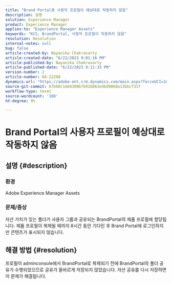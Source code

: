 ```yaml
---
title: "Brand Portal용 사용자 프로필이 예상대로 작동하지 않음"
description: 설명
solution: Experience Manager
product: Experience Manager
applies-to: "Experience Manager Assets"
keywords: "KCS, BrandPortal, 사용자 프로필이 작동하지 않음"
resolution: Resolution
internal-notes: null
bug: false
article-created-by: Nayanika Chakravarty
article-created-date: "6/22/2023 9:01:16 PM"
article-published-by: Nayanika Chakravarty
article-published-date: "6/22/2023 9:11:33 PM"
version-number: 2
article-number: KA-22298
dynamics-url: "https://adobe-ent.crm.dynamics.com/main.aspx?forceUCI=1&pagetype=entityrecord&etn=knowledgearticle&id=74ac2ce9-3f11-ee11-8f6d-6045bd006d92"
source-git-commit: 67b60c1dd4300b7b92b863e4bd9868a13bbcf31f
workflow-type: tm+mt
source-wordcount: '108'
ht-degree: 9%

---
```


# Brand Portal의 사용자 프로필이 예상대로 작동하지 않음

## 설명 {#description}


### 환경

Adobe Experience Manager Assets

### 문제/증상

자산 가치가 있는 폴더가 사용자 그룹과 공유되는 BrandPortal의 제품 프로필에 할당됩니다. 제품 프로필이 복제될 때까지 8시간 동안 기다린 후 Brand Portal에 로그인하지만 콘텐츠가 표시되지 않습니다.


## 해결 방법 {#resolution}


프로필이 adminconsole에서 BrandPortal로 복제되기 전에 BrandPortal의 폴더 공유가 수행되었으므로 공유가 올바르게 저장되지 않았습니다. 자산 공유를 다시 저장하면 이 문제가 해결됩니다.
